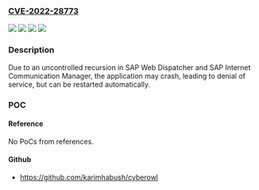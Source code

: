 ### [CVE-2022-28773](https://cve.mitre.org/cgi-bin/cvename.cgi?name=CVE-2022-28773)
![](https://img.shields.io/static/v1?label=Product&message=SAP%20NetWeaver%20(Internet%20Communication%20Manager)&color=blue)
![](https://img.shields.io/static/v1?label=Product&message=SAP%20Web%20Dispatcher&color=blue)
![](https://img.shields.io/static/v1?label=Version&message=n%2Fa&color=blue)
![](https://img.shields.io/static/v1?label=Vulnerability&message=CWE-789&color=brighgreen)

### Description

Due to an uncontrolled recursion in SAP Web Dispatcher and SAP Internet Communication Manager, the application may crash, leading to denial of service, but can be restarted automatically.

### POC

#### Reference
No PoCs from references.

#### Github
- https://github.com/karimhabush/cyberowl

